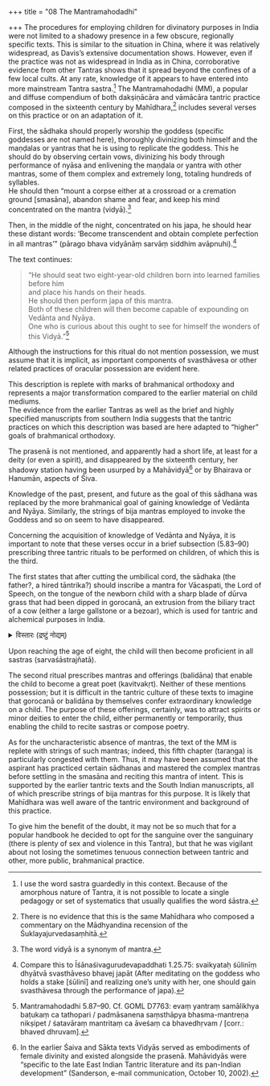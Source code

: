 +++
title = "08 The Mantramahodadhi"

+++
The procedures for employing children for divinatory purposes in India were not limited to a shadowy presence in a few obscure, regionally specific texts. This is similar to the situation in China, where it was relatively widespread, as Davis’s extensive documentation shows. However, even if the practice was not as widespread in India as in China, corroborative evidence from other Tantras shows that it spread beyond the confines of a few local cults. At any rate, knowledge of it appears to have entered into more mainstream Tantra sastra.[^125] The Mantramahodadhi (MM), a popular and diffuse compendium of both dakṣiṇācāra and vāmācāra tantric practice composed in the sixteenth century by Mahīdhara,[^126] includes several verses on this practice or on an adaptation of it.

[^125]: I use the word sastra guardedly in this context. Because of the amorphous nature of Tantra, it is not possible to locate a single pedagogy or set of systematics that usually qualifies the word śāstra.
[^126]: There is no evidence that this is the same Mahīdhara who composed a commentary on the Mādhyandina recension of the Śuklayajurvedasaṃhitā.

First, the sādhaka should properly worship the goddess (specific goddesses are not named here), thoroughly divinizing both himself and the maṇḍalas or yantras that he is using to replicate the goddess. This he should do by observing certain vows, divinizing his body through performance of nyāsa and enlivening the maṇḍala or yantra with other mantras, some of them complex and extremely long, totaling hundreds of syllables.  
He should then “mount a corpse either at a crossroad or a cremation ground [smasāna], abandon shame and fear, and keep his mind concentrated on the mantra (vidyā).[^127] 

[^127]: The word vidyā is a synonym of mantra.

Then, in the middle of the night, concentrated on his japa, he should hear these distant words: ‘Become transcendent and obtain complete perfection in all mantras’” (pārago bhava vidyānāṃ sarvāṃ siddhim avāpnuhi).[^128] 

[^128]: Compare this to Īśānaśivagurudevapaddhati 1.25.75: svaikyataḥ śūlinīṃ dhyātvā svasthāveso bhavej japāt (After meditating on the goddess who holds a stake [śūlinī] and realizing one’s unity with her, one should gain svasthāvesa through the performance of japa).

The text continues: 

> “He should seat two eight-year-old children born into learned families before him  
> and place his hands on their heads.  
> He should then perform japa of this mantra.  
> Both of these children will then become capable of expounding on Vedānta and Nyāya.  
> One who is curious about this ought to see for himself the wonders of this Vidyā.”[^129] 


[^129]: Mantramahodadhi 5.87–90. Cf. GOML D7763: evaṃ yantraṃ samālikhya baṭukaṃ ca tathopari / padmāsanena saṃsthāpya bhasma-mantreṇa nikṣipet / śatavāraṃ mantritaṃ ca āveśaṃ ca bhavedhṛvam / [corr.: bhaved dhruvam].

Although the instructions for this ritual do not mention possession, we must assume that it is implicit, as important components of svasthāvesa or other related practices of oracular possession are evident here.

This description is replete with marks of brahmanical orthodoxy and represents a major transformation compared to the earlier material on child mediums.  
The evidence from the earlier Tantras as well as the brief and highly specified manuscripts from southern India suggests that the tantric practices on which this description was based are here adapted to “higher” goals of brahmanical orthodoxy.  

The prasenā is not mentioned, and apparently had a short life, at least for a deity (or even a spirit), and disappeared by the sixteenth century, her shadowy station having been usurped by a Mahāvidyā[^130] or by Bhairava or Hanumān, aspects of Śiva. 

[^130]: In the earlier Śaiva and Sākta texts Vidyās served as embodiments of female divinity and existed alongside the prasenā. Mahāvidyās were “specific to the late East Indian Tantric literature and its pan-Indian development” (Sanderson, e-mail communication, October 10, 2002).

Knowledge of the past, present, and future as the goal of this sādhana was replaced by the more brahmanical goal of gaining knowledge of Vedānta and Nyāya. Similarly, the strings of bija mantras employed to invoke the Goddess and so on seem to have disappeared.

Concerning the acquisition of knowledge of Vedānta and Nyāya, it is important to note that these verses occur in a brief subsection (5.83–90) prescribing three tantric rituals to be performed on children, of which this is the third.  

The first states that after cutting the umbilical cord, the sādhaka (the father?, a hired tāntrika?) should inscribe a mantra for Vācaspati, the Lord of Speech, on the tongue of the newborn child with a sharp blade of dūrva grass that had been dipped in gorocanā, an extrusion from the biliary tract of a cow (either a large gallstone or a bezoar), which is used for tantric and alchemical purposes in India. 

<details><summary>विस्तारः (द्रष्टुं नोद्यम्)</summary>

See Strickmann 2002 for the use of an “ox bezoar,” either alone or mixed with cinnabar. When rubbed on a certain kind of seal, it 

> “will not only summon all manner of spirits but will work large-scale geological, hydraulic, and cosmological changes as well.  
> These include shifting mountains, draining seas, causing lightning and thunder, causing darkness in the heavens and over the earth, making the sun and moon fall from the sky, and bringing clouds and rains” (p. 323n102). 

On the consumption of the human gorocana, said to be located in the heart, and the powers derived from this peculiar anthropophagy, discussed in certain Yoginītantras, see Gray 2005:55f., and for more on its identity, ibid.:47-48n8; for its use as an artistic symbol in Tibetan art, see Beer 1999:188.
</details>


Upon reaching the age of eight, the child will then become proficient in all sastras (sarvaśāstrajñatā). 

The second ritual prescribes mantras and offerings (balidāna) that enable the child to become a great poet (kavitvakṛt). Neither of these mentions possession; but it is difficult in the tantric culture of these texts to imagine that gorocanā or balidāna by themselves confer extraordinary knowledge on a child. The purpose of these offerings, certainly, was to attract spirits or minor deities to enter the child, either permanently or temporarily, thus enabling the child to recite sastras or compose poetry.

As for the uncharacteristic absence of mantras, the text of the MM is replete with strings of such mantras; indeed, this fifth chapter (taraṇga) is particularly congested with them. Thus, it may have been assumed that the aspirant has practiced certain sādhanas and mastered the complex mantras before settling in the smasāna and reciting this mantra of intent. This is supported by the earlier tantric texts and the South Indian manuscripts, all of which prescribe strings of bija mantras for this purpose. It is likely that Mahīdhara was well aware of the tantric environment and background of this practice. 

To give him the benefit of the doubt, it may not be so much that for a popular handbook he decided to opt for the sanguine over the sanguinary (there is plenty of sex and violence in this Tantra), but that he was vigilant about not losing the sometimes tenuous connection between tantric and other, more public, brahmanical practice.
